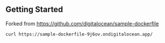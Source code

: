 ## Getting Started

Forked from https://github.com/digitalocean/sample-dockerfile

`curl https://sample-dockerfile-9j6ov.ondigitalocean.app/`
